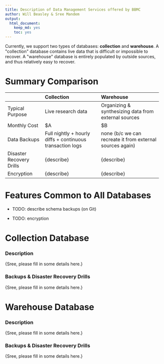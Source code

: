 ```yaml
---
title: Description of Data Management Services offered by BBMC
author: Will Beasley & Sree Mandem
output:
  html_document:
    keep_md: yes
    toc: yes
---
```


Currently, we support two types of databases: **collection** and **warehouse**.  A "collection" database contains live data that is difficult or impossible to recover.  A "warehouse" database is entirely populated by outside sources, and thus relatively easy to recover.  

Summary Comparison
===================================

|     | Collection | Warehouse |
| :-- | :--------- | :-------- |
| Typical Purpose | Live research data | Organizing & synthesizing data from external sources |
| Monthly Cost | $A | $B |
| Data Backups | Full nightly + hourly diffs + continuous transaction logs | none (b/c we can recreate it from external sources again) |
| Disaster Recovery Drills | {describe} | {describe} |
| Encryption | {describe} | {describe} |

Features Common to All Databases
===================================

* TODO: describe schema backups (on Git)

* TODO: encryption

Collection Database
===================================

### Description
{Sree, please fill in some details here.}

### Backups & Disaster Recovery Drills
{Sree, please fill in some details here.}



Warehouse Database
===================================

### Description
{Sree, please fill in some details here.}

### Backups & Disaster Recovery Drills
{Sree, please fill in some details here.}
